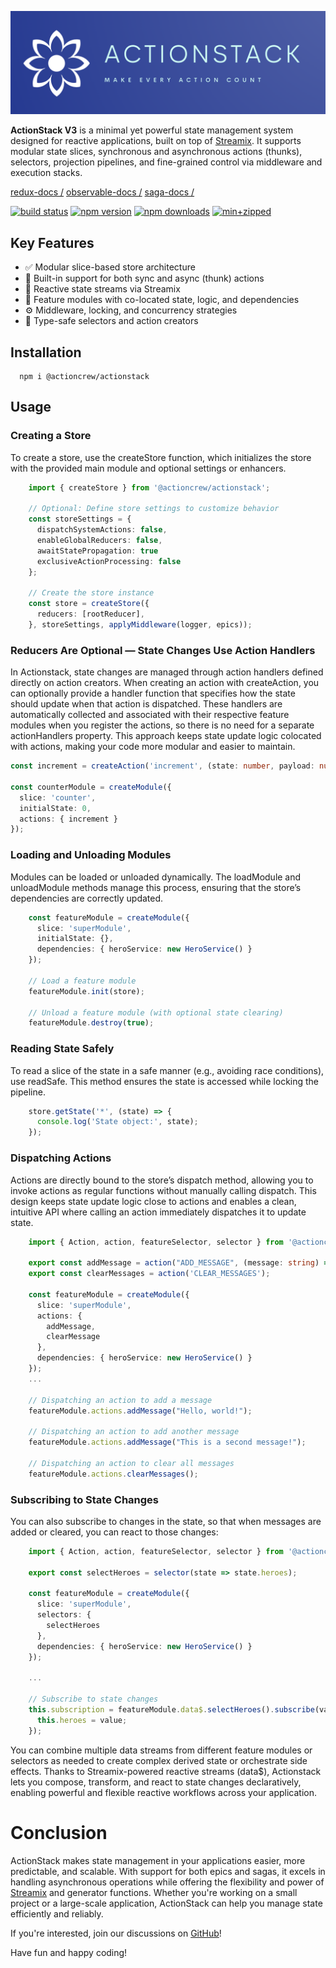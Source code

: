 <h1 style="display: none;">ActionStack V3</h1>

<p align="center">
  <img src="https://github.com/actioncrew/actionstack/blob/master/LOGO.png?raw=true" alt="ActionStack Logo" width="800">
</p>

**ActionStack V3** is a minimal yet powerful state management system designed for reactive applications, built on top of [Streamix](https://www.npmjs.com/package/@actioncrew/streamix). It supports modular state slices, synchronous and asynchronous actions (thunks), selectors, projection pipelines, and fine-grained control via middleware and execution stacks.

[redux-docs /](https://redux.js.org/)
[observable-docs /](https://redux-observable.js.org/)
[saga-docs /](https://redux-saga.js.org/)

[![build status](https://github.com/actioncrew/actionstack/workflows/build/badge.svg)](https://github.com/actioncrew/actionstack/workflows/build/badge.svg)
[![npm version](https://img.shields.io/npm/v/@actioncrew/actionstack.svg?style=flat-square)](https://www.npmjs.com/package/@actioncrew/actionstack)
[![npm downloads](https://img.shields.io/npm/dm/@actioncrew/actionstack.svg?style=flat-square)](https://www.npmjs.com/package/@actioncrew/actionstack)
[![min+zipped](https://img.shields.io/bundlephobia/minzip/%40actioncrew%2Factionstack)](https://img.shields.io/bundlephobia/minzip/%40actioncrew%2Factionstack)
  
## Key Features
- ✅ Modular slice-based store architecture
- 🔁 Built-in support for both sync and async (thunk) actions
- 🔄 Reactive state streams via Streamix
- 🧩 Feature modules with co-located state, logic, and dependencies
- ⚙️ Middleware, locking, and concurrency strategies
- 🧠 Type-safe selectors and action creators

## Installation

```
  npm i @actioncrew/actionstack
```

## Usage

### Creating a Store
To create a store, use the createStore function, which initializes the store with the provided main module and optional settings or enhancers.

```typescript
    import { createStore } from '@actioncrew/actionstack';

    // Optional: Define store settings to customize behavior
    const storeSettings = {
      dispatchSystemActions: false,
      enableGlobalReducers: false,
      awaitStatePropagation: true
      exclusiveActionProcessing: false
    };

    // Create the store instance
    const store = createStore({
      reducers: [rootReducer],
    }, storeSettings, applyMiddleware(logger, epics));
```

### Reducers Are Optional — State Changes Use Action Handlers
In Actionstack, state changes are managed through action handlers defined directly on action creators. When creating an action with createAction, you can optionally provide a handler function that specifies how the state should update when that action is dispatched. These handlers are automatically collected and associated with their respective feature modules when you register the actions, so there is no need for a separate actionHandlers property. This approach keeps state update logic colocated with actions, making your code more modular and easier to maintain.

```typescript
const increment = createAction('increment', (state: number, payload: number) => state + payload);

const counterModule = createModule({
  slice: 'counter',
  initialState: 0,
  actions: { increment }
});
```

### Loading and Unloading Modules
Modules can be loaded or unloaded dynamically. The loadModule and unloadModule methods manage this process, ensuring that the store’s dependencies are correctly updated.

```typescript
    const featureModule = createModule({
      slice: 'superModule',
      initialState: {},
      dependencies: { heroService: new HeroService() }
    });

    // Load a feature module
    featureModule.init(store);

    // Unload a feature module (with optional state clearing)
    featureModule.destroy(true);
```

### Reading State Safely
To read a slice of the state in a safe manner (e.g., avoiding race conditions), use readSafe. This method ensures the state is accessed while locking the pipeline.

```typescript
    store.getState('*', (state) => {
      console.log('State object:', state);
    });
```

### Dispatching Actions
Actions are directly bound to the store’s dispatch method, allowing you to invoke actions as regular functions without manually calling dispatch. This design keeps state update logic close to actions and enables a clean, intuitive API where calling an action immediately dispatches it to update state.

```typescript
    import { Action, action, featureSelector, selector } from '@actioncrew/actionstack';

    export const addMessage = action("ADD_MESSAGE", (message: string) => ({ message }));
    export const clearMessages = action('CLEAR_MESSAGES');
    
    const featureModule = createModule({
      slice: 'superModule',
      actions: {
        addMessage,
        clearMessage
      },
      dependencies: { heroService: new HeroService() }
    });
    ...

    // Dispatching an action to add a message
    featureModule.actions.addMessage("Hello, world!");

    // Dispatching an action to add another message
    featureModule.actions.addMessage("This is a second message!");

    // Dispatching an action to clear all messages
    featureModule.actions.clearMessages();
```

### Subscribing to State Changes
You can also subscribe to changes in the state, so that when messages are added or cleared, you can react to those changes:

```typescript
    import { Action, action, featureSelector, selector } from '@actioncrew/actionstack';
    
    export const selectHeroes = selector(state => state.heroes);
    
    const featureModule = createModule({
      slice: 'superModule',
      selectors: {
        selectHeroes
      },
      dependencies: { heroService: new HeroService() }
    });

    ...
    
    // Subscribe to state changes
    this.subscription = featureModule.data$.selectHeroes().subscribe(value => {
      this.heroes = value;
    });
```
You can combine multiple data streams from different feature modules or selectors as needed to create complex derived state or orchestrate side effects. Thanks to Streamix-powered reactive streams (data$), Actionstack lets you compose, transform, and react to state changes declaratively, enabling powerful and flexible reactive workflows across your application.

# Conclusion
ActionStack makes state management in your applications easier, more predictable, and scalable. With support for both epics and sagas, it excels in handling asynchronous operations while offering the flexibility and power of [Streamix](https://www.npmjs.com/package/@actioncrew/streamix) and generator functions. Whether you're working on a small project or a large-scale application, ActionStack can help you manage state efficiently and reliably.

If you're interested, join our discussions on [GitHub](https://github.com/actioncrew/actionstack/discussions)!
 
Have fun and happy coding!
